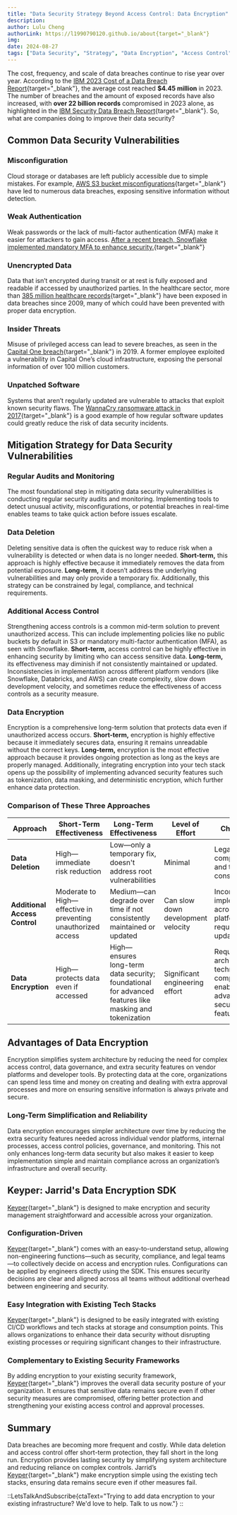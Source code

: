 ```yaml
---
title: "Data Security Strategy Beyond Access Control: Data Encryption"
description: 
author: Lulu Cheng
authorLink: https://l1990790120.github.io/about{target="_blank"}
img: 
date: 2024-08-27
tags: ["Data Security", "Strategy", "Data Encryption", "Access Control", "Industry", "Analysis"]
---
```


The cost, frequency, and scale of data breaches continue to rise year over year. According to the [IBM 2023 Cost of a Data Breach Report](https://www.ibm.com/reports/cost-of-a-data-breach){target="_blank"}, the average cost reached **$4.45 million** in 2023. The number of breaches and the amount of exposed records have also increased, with **over 22 billion records** compromised in 2023 alone, as highlighted in the [IBM Security Data Breach Report](https://www.ibm.com/security/data-breach){target="_blank"}. So, what are companies doing to improve their data security?

## Common Data Security Vulnerabilities

### Misconfiguration

Cloud storage or databases are left publicly accessible due to simple mistakes. For example, [AWS S3 bucket misconfigurations](https://www.theregister.com/2020/08/03/leaky_s3_buckets/){target="_blank"} have led to numerous data breaches, exposing sensitive information without detection.

### Weak Authentication

Weak passwords or the lack of multi-factor authentication (MFA) make it easier for attackers to gain access. [After a recent breach, Snowflake implemented mandatory MFA to enhance security.](https://www.spiceworks.com/it-security/identity-access-management/news/snowflake-implements-mandatory-mfa-following-major-data-breach){target="_blank"}

### Unencrypted Data

Data that isn’t encrypted during transit or at rest is fully exposed and readable if accessed by unauthorized parties. In the healthcare sector, more than [385 million healthcare records](https://www.hipaajournal.com/healthcare-data-breach-statistics/){target="_blank"} have been exposed in data breaches since 2009, many of which could have been prevented with proper data encryption.

### Insider Threats

Misuse of privileged access can lead to severe breaches, as seen in the [Capital One breach](https://duo.com/decipher/capital-one-breach-highlights-challenges-of-insider-threats){target="_blank"} in 2019. A former employee exploited a vulnerability in Capital One’s cloud infrastructure, exposing the personal information of over 100 million customers.

### Unpatched Software

Systems that aren’t regularly updated are vulnerable to attacks that exploit known security flaws. The [WannaCry ransomware attack in 2017](https://www.bbc.com/news/technology-39901382){target="_blank"} is a good example of how regular software updates could greatly reduce the risk of data security incidents.

## Mitigation Strategy for Data Security Vulnerabilities

### Regular Audits and Monitoring

The most foundational step in mitigating data security vulnerabilities is conducting regular security audits and monitoring. Implementing tools to detect unusual activity, misconfigurations, or potential breaches in real-time enables teams to take quick action before issues escalate.

### Data Deletion

Deleting sensitive data is often the quickest way to reduce risk when a vulnerability is detected or when data is no longer needed. **Short-term,** this approach is highly effective because it immediately removes the data from potential exposure. **Long-term,** it doesn’t address the underlying vulnerabilities and may only provide a temporary fix. Additionally, this strategy can be constrained by legal, compliance, and technical requirements.

### Additional Access Control

Strengthening access controls is a common mid-term solution to prevent unauthorized access. This can include implementing policies like no public buckets by default in S3 or mandatory multi-factor authentication (MFA), as seen with Snowflake. **Short-term,** access control can be highly effective in enhancing security by limiting who can access sensitive data. **Long-term,** its effectiveness may diminish if not consistently maintained or updated. Inconsistencies in implementation across different platform vendors (like Snowflake, Databricks, and AWS) can create complexity, slow down development velocity, and sometimes reduce the effectiveness of access controls as a security measure.

### Data Encryption

Encryption is a comprehensive long-term solution that protects data even if unauthorized access occurs. **Short-term,** encryption is highly effective because it immediately secures data, ensuring it remains unreadable without the correct keys. **Long-term,** encryption is the most effective approach because it provides ongoing protection as long as the keys are properly managed. Additionally, integrating encryption into your tech stack opens up the possibility of implementing advanced security features such as tokenization, data masking, and deterministic encryption, which further enhance data protection.

### Comparison of These Three Approaches

| **Approach**                  | **Short-Term Effectiveness**                                 | **Long-Term Effectiveness**                                                                            | **Level of Effort**                | **Challenges**                                                                         |
| ----------------------------- | ------------------------------------------------------------ | ------------------------------------------------------------------------------------------------------ | ---------------------------------- | -------------------------------------------------------------------------------------- |
| **Data Deletion**             | High—immediate risk reduction                                | Low—only a temporary fix, doesn't address root vulnerabilities                                         | Minimal                            | Legal, compliance, and technical constraints                                           |
| **Additional Access Control** | Moderate to High—effective in preventing unauthorized access | Medium—can degrade over time if not consistently maintained or updated                                 | Can slow down development velocity | Inconsistent implementation across platforms; may require regular updates              |
| **Data Encryption**           | High—protects data even if accessed                          | High—ensures long-term data security; foundational for advanced features like masking and tokenization | Significant engineering effort     | Requires re-architecting; technical complexity, but enables advanced security features |

## Advantages of Data Encryption

Encryption simplifies system architecture by reducing the need for complex access control, data governance, and extra security features on vendor platforms and developer tools. By protecting data at the core, organizations can spend less time and money on creating and dealing with extra approval processes and more on ensuring sensitive information is always private and secure.

### Long-Term Simplification and Reliability

Data encryption encourages simpler architecture over time by reducing the extra security features needed across individual vendor platforms, internal processes, access control policies, governance, and monitoring. This not only enhances long-term data security but also makes it easier to keep implementation simple and maintain compliance across an organization’s infrastructure and overall security.

## Keyper: Jarrid's Data Encryption SDK

[Keyper](https://jarrid.xyz/keyper){target="_blank"} is designed to make encryption and security management straightforward and accessible across your organization.

### Configuration-Driven

[Keyper](https://jarrid.xyz/keyper){target="_blank"} comes with an easy-to-understand setup, allowing non-engineering functions—such as security, compliance, and legal teams—to collectively decide on access and encryption rules. Configurations can be applied by engineers directly using the SDK. This ensures security decisions are clear and aligned across all teams without additional overhead between engineering and security.

### Easy Integration with Existing Tech Stacks

[Keyper](https://jarrid.xyz/keyper){target="_blank"} is designed to be easily integrated with existing CI/CD workflows and tech stacks at storage and consumption points. This allows organizations to enhance their data security without disrupting existing processes or requiring significant changes to their infrastructure.

### Complementary to Existing Security Frameworks

By adding encryption to your existing security framework, [Keyper](https://jarrid.xyz/keyper){target="_blank"} improves the overall data security posture of your organization. It ensures that sensitive data remains secure even if other security measures are compromised, offering better protection and strengthening your existing access control and approval processes.

## Summary

Data breaches are becoming more frequent and costly. While data deletion and access control offer short-term protection, they fall short in the long run. Encryption provides lasting security by simplifying system architecture and reducing reliance on complex controls. Jarrid’s [Keyper](https://jarrid.xyz/keyper){target="_blank"} make encryption simple using the existing tech stacks, ensuring data remains secure even if other measures fail.

::LetsTalkAndSubscribe{ctaText="Trying to add data encryption to your existing infrastructure? We'd love to help. Talk to us now."}
::
